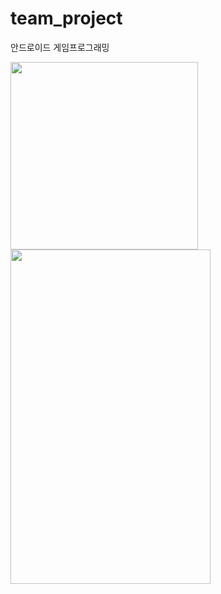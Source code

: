# team_project
안드로이드 게임프로그래밍

<img src = "https://user-images.githubusercontent.com/40654954/80484602-f2cd6900-8992-11ea-8e50-01f5d886aa7d.png" height="300px" width="300px"/><img src = "https://user-images.githubusercontent.com/40654954/80394287-9c0d5400-88ec-11ea-87c3-a72d02fa42d5.jpg" height="535px" width="320px"/>
